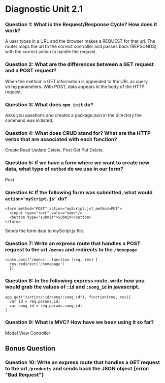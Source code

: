 # Diagnostic Unit 2.1

### Question 1: What is the Request/Response Cycle?  How does it work?
  A user types in a URL and the browser makes a REQUEST for that url. The router maps the url to the correct controller and passes back (REPSONDS) with the correct action to handle the request.

### Question 2: What are the differences between a GET request and a POST request?
  When the method is GET information is appended to the URL as query string parameters. With POST, data appears in the body of the HTTP request.

### Question 3: What does `npm init` do?
  Asks you questions and creates a package.json in the directory the command was initiated.

### Question 4: What does CRUD stand for?  What are the HTTP verbs that are associated with each function?
  Create Read Update Delete. Post Get Put Delete.

### Question 5: If we have a form where we want to create new data, what type of `method` do we use in our form?
  Post

### Question 6: If the following form was submitted, what would `action="myScript.js"` do?

```
<form method="POST" action="myScript.js?_method=PUT">
  <input type="text" value="name"/>
  <button type="submit">Submit</button>
</form>
```

  Sends the form data to myScript.js file.

### Question 7: Write an express route that handles a POST request to the url `/menus` and redirects to the `/homepage`
```
route.post('/menus', function (req, res) {
  res.redirect('/homepage')
  })
```

### Question 8: In the following express route, write how you would grab the values of `:id` and `:song_id` in javascript.

```
app.get("/artist/:id/song/:song_id"), function(req, res){
  var id = req.params.id;
  var song_id = req.params.song_id;
}
```

### Question 9: What is MVC? How have we been using it so far?
  Model View Controller

## Bonus Question

### Question 10: Write an express route that handles a GET request to the url `/products` and sends back the JSON object {error: "Bad Request"}
